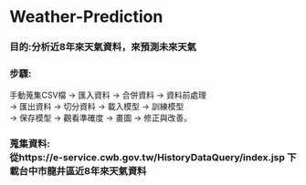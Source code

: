 # Weather-Prediction
### 目的:分析近8年來天氣資料，來預測未來天氣
### 步驟:<br>
手動蒐集CSV檔 → 匯入資料 → 合併資料 → 資料前處理 <br>
→ 匯出資料 → 切分資料 → 載入模型 → 訓練模型 <br>
→ 保存模型 → 觀看準確度 → 畫圖 → 修正與改善。<br>
### 蒐集資料:<br>從https://e-service.cwb.gov.tw/HistoryDataQuery/index.jsp 下載台中市龍井區近8年來天氣資料<br>
